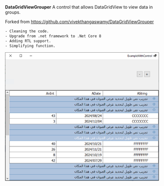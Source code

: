 **DataGridViewGrouper**
A control that allows DataGridView to view data in groups.

Forked from https://github.com/vivekthangaswamy/DataGridViewGrouper

    - Cleaning the code.
    - Upgrade from .net framework to .Net Core 8
    - Adding RTL support.
    - Simplifying function.

![RTL Grouping DataGridView](screenshot.png)
